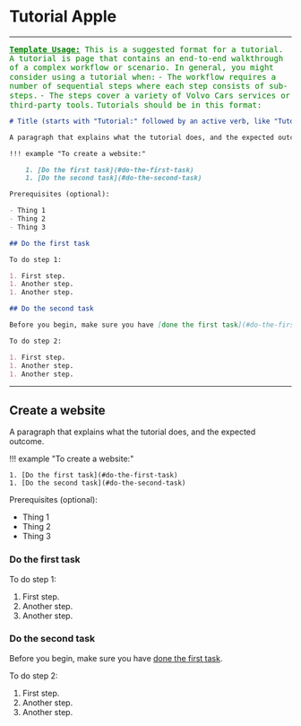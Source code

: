 # Tutorial Apple

<hr>
<span style="color:green">
<tt><b><u>Template Usage:</u></b> This is a suggested format for a tutorial. A tutorial is page that contains an end-to-end walkthrough of a complex workflow or scenario.  In general, you might consider using a tutorial when:</tt>
</span>

<span style="color:green">
<tt>- The workflow requires a number of sequential steps where each step consists of sub-steps.</tt>
</span>

<span style="color:green">
<tt>- The steps cover a variety of Volvo Cars services or third-party tools.</tt>
</span>

<span style="color:green">
<tt>Tutorials should be in this format:</tt>
</span>

```markdown
# Title (starts with "Tutorial:" followed by an active verb, like "Tutorial: Create a website")

A paragraph that explains what the tutorial does, and the expected outcome.

!!! example "To create a website:"

    1. [Do the first task](#do-the-first-task)
    1. [Do the second task](#do-the-second-task)

Prerequisites (optional):

- Thing 1
- Thing 2
- Thing 3

## Do the first task

To do step 1:

1. First step.
1. Another step.
1. Another step.

## Do the second task

Before you begin, make sure you have [done the first task](#do-the-first-task).

To do step 2:

1. First step.
1. Another step.
1. Another step.
```

<hr>

## Create a website

A paragraph that explains what the tutorial does, and the expected outcome.

!!! example "To create a website:"

    1. [Do the first task](#do-the-first-task)
    1. [Do the second task](#do-the-second-task)

Prerequisites (optional):

- Thing 1
- Thing 2
- Thing 3

### Do the first task

To do step 1:

1. First step.
1. Another step.
1. Another step.

### Do the second task

Before you begin, make sure you have [done the first task](#do-the-first-task).

To do step 2:

1. First step.
1. Another step.
1. Another step.
